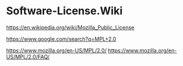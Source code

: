 # Software-License.Wiki
https://en.wikipedia.org/wiki/Mozilla_Public_License

https://www.google.com/search?q=MPL+2.0

https://www.mozilla.org/en-US/MPL/2.0/
https://www.mozilla.org/en-US/MPL/2.0/FAQ/

